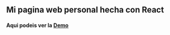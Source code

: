 ## Mi pagina web personal hecha con React

#### Aqui podeis ver la [Demo](https://manuchaso.herokuapp.com)